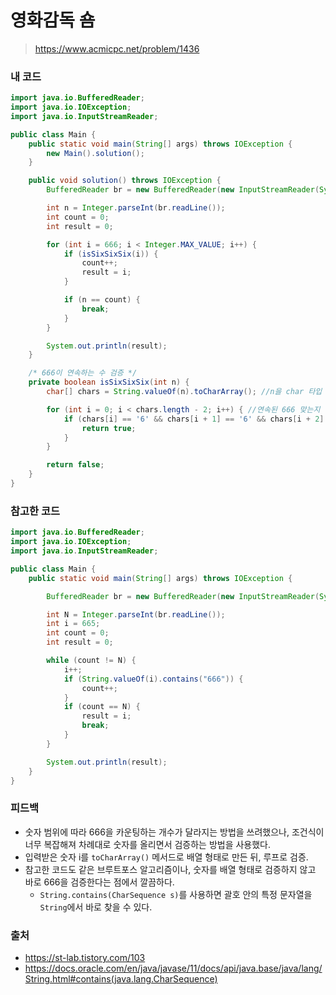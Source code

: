 # 영화감독 숌

> https://www.acmicpc.net/problem/1436

### 내 코드

```java
import java.io.BufferedReader;
import java.io.IOException;
import java.io.InputStreamReader;

public class Main {
    public static void main(String[] args) throws IOException {
        new Main().solution();
    }

    public void solution() throws IOException {
        BufferedReader br = new BufferedReader(new InputStreamReader(System.in));

        int n = Integer.parseInt(br.readLine());
        int count = 0;
        int result = 0;

        for (int i = 666; i < Integer.MAX_VALUE; i++) {
            if (isSixSixSix(i)) {
                count++;
                result = i;
            }

            if (n == count) {
                break;
            }
        }

        System.out.println(result);
    }

    /* 666이 연속하는 수 검증 */
    private boolean isSixSixSix(int n) {
        char[] chars = String.valueOf(n).toCharArray(); //n을 char 타입 배열로

        for (int i = 0; i < chars.length - 2; i++) { //연속된 666 맞는지 검증
            if (chars[i] == '6' && chars[i + 1] == '6' && chars[i + 2] == '6') {
                return true;
            }
        }

        return false;
    }
}
```

### 참고한 코드

```java
import java.io.BufferedReader;
import java.io.IOException;
import java.io.InputStreamReader;

public class Main {
    public static void main(String[] args) throws IOException {

        BufferedReader br = new BufferedReader(new InputStreamReader(System.in));

        int N = Integer.parseInt(br.readLine());
        int i = 665;
        int count = 0;
        int result = 0;

        while (count != N) {
            i++;
            if (String.valueOf(i).contains("666")) {
                count++;
            }
            if (count == N) {
                result = i;
                break;
            }
        }

        System.out.println(result);
    }
}
```

### 피드백

- 숫자 범위에 따라 666을 카운팅하는 개수가 달라지는 방법을 쓰려했으나, 조건식이 너무 복잡해져 차례대로 숫자를 올리면서 검증하는 방법을 사용했다.
- 입력받은 숫자 i를 `toCharArray()` 메서드로 배열 형태로 만든 뒤, 루프로 검증.
- 참고한 코드도 같은 브루트포스 알고리즘이나, 숫자를 배열 형태로 검증하지 않고 바로 666을 검증한다는 점에서 깔끔하다.
    - `String.contains(CharSequence s)`를 사용하면 괄호 안의 특정 문자열을 `String`에서 바로 찾을 수 있다.

### 출처

- https://st-lab.tistory.com/103
- https://docs.oracle.com/en/java/javase/11/docs/api/java.base/java/lang/String.html#contains(java.lang.CharSequence)